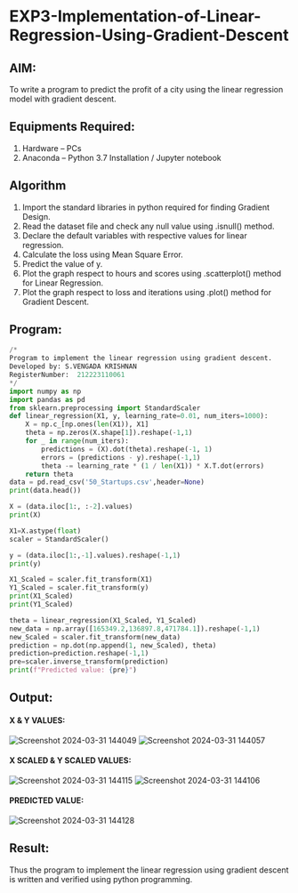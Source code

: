# EXP3-Implementation-of-Linear-Regression-Using-Gradient-Descent

## AIM:
To write a program to predict the profit of a city using the linear regression model with gradient descent.

## Equipments Required:
1. Hardware – PCs
2. Anaconda – Python 3.7 Installation / Jupyter notebook

## Algorithm
1. Import the standard libraries in python required for finding Gradient Design.
2. Read the dataset file and check any null value using .isnull() method.
3. Declare the default variables with respective values for linear regression.
4. Calculate the loss using Mean Square Error.
5. Predict the value of y.
6. Plot the graph respect to hours and scores using .scatterplot() method for Linear Regression.
7. Plot the graph respect to loss and iterations using .plot() method for Gradient Descent.
## Program:
```python
/*
Program to implement the linear regression using gradient descent.
Developed by: S.VENGADA KRISHNAN
RegisterNumber:  212223110061
*/
import numpy as np
import pandas as pd
from sklearn.preprocessing import StandardScaler
def linear_regression(X1, y, learning_rate=0.01, num_iters=1000):
    X = np.c_[np.ones(len(X1)), X1]
    theta = np.zeros(X.shape[1]).reshape(-1,1)
    for _ in range(num_iters):
        predictions = (X).dot(theta).reshape(-1, 1)
        errors = (predictions - y).reshape(-1,1)
        theta -= learning_rate * (1 / len(X1)) * X.T.dot(errors)
    return theta
data = pd.read_csv('50_Startups.csv',header=None) 
print(data.head())

X = (data.iloc[1:, :-2].values)
print(X)

X1=X.astype(float)
scaler = StandardScaler()

y = (data.iloc[1:,-1].values).reshape(-1,1)
print(y)

X1_Scaled = scaler.fit_transform(X1)
Y1_Scaled = scaler.fit_transform(y)
print(X1_Scaled)
print(Y1_Scaled)

theta = linear_regression(X1_Scaled, Y1_Scaled)
new_data = np.array([165349.2,136897.8,471784.1]).reshape(-1,1)
new_Scaled = scaler.fit_transform(new_data)
prediction = np.dot(np.append(1, new_Scaled), theta)
prediction=prediction.reshape(-1,1)
pre=scaler.inverse_transform(prediction)
print(f"Predicted value: {pre}")
```

## Output:
#### X & Y VALUES:
![Screenshot 2024-03-31 144049](https://github.com/MOHAMEDAHSAN/Implementation-of-Linear-Regression-Using-Gradient-Descent/assets/139331378/281aa602-1cc6-4016-8fb2-fc553fcd9157)
![Screenshot 2024-03-31 144057](https://github.com/MOHAMEDAHSAN/Implementation-of-Linear-Regression-Using-Gradient-Descent/assets/139331378/d0446f88-bd76-43b7-9cfd-37d0583883e0)


#### X SCALED & Y SCALED VALUES:
![Screenshot 2024-03-31 144115](https://github.com/MOHAMEDAHSAN/Implementation-of-Linear-Regression-Using-Gradient-Descent/assets/139331378/7ce18852-131e-4da0-94e5-f898d9039297)
![Screenshot 2024-03-31 144106](https://github.com/MOHAMEDAHSAN/Implementation-of-Linear-Regression-Using-Gradient-Descent/assets/139331378/e54d9e71-9c57-48d8-bbba-0a6042ac8855)


#### PREDICTED VALUE:
![Screenshot 2024-03-31 144128](https://github.com/MOHAMEDAHSAN/Implementation-of-Linear-Regression-Using-Gradient-Descent/assets/139331378/f249b2ea-7c83-4b23-995d-9f3f7d1d4af9)



## Result:
Thus the program to implement the linear regression using gradient descent is written and verified using python programming.
